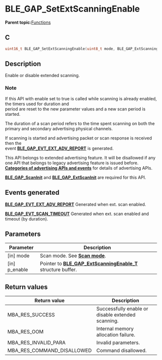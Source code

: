 # BLE\_GAP\_SetExtScanningEnable

**Parent topic:**[Functions](GUID-0DD261BF-40D6-42CD-8806-9B93D259D1CC.md)

## C

```c
uint16_t BLE_GAP_SetExtScanningEnable(uint8_t mode, BLE_GAP_ExtScanningEnable_T *p_enable);
```

## Description

Enable or disable extended scanning.

### Note

If this API with enable set to true is called while scanning is already enabled, the timers used for duration and<br />period are reset to the new parameter values and a new scan period is started.

The duration of a scan period refers to the time spent scanning on both the primary and secondary advertising physical channels.

If scanning is started and advertising packet or scan response is received then the<br />event **[BLE\_GAP\_EVT\_EXT\_ADV\_REPORT](GUID-ADCFB5AA-F06E-4ED9-9227-592A5CE40F39.md)** is generated.

This API belongs to extended advertising feature. It will be disallowed if any one API that belongs to legacy advertising feature is issued before. **[Categories of advertising APIs and events](GUID-6250C306-2D62-4631-A4F9-616BBCCC48AC.md)** for details of advertising APIs.

**[BLE\_GAP\_ScanInit](GUID-EABB24B0-3356-4103-A083-EB3A2F4DF22E.md)** and **[BLE\_GAP\_ExtScanInit](GUID-44D7F81A-66AC-4675-B160-B927F73DDB95.md)** are required for this API.

## Events generated

**[BLE\_GAP\_EVT\_EXT\_ADV\_REPORT](GUID-ADCFB5AA-F06E-4ED9-9227-592A5CE40F39.md)** Generated when ext. scan enabled.

**[BLE\_GAP\_EVT\_SCAN\_TIMEOUT](GUID-ADCFB5AA-F06E-4ED9-9227-592A5CE40F39.md)** Generated when ext. scan enabled and timeout \(by duration\).

## Parameters

|Parameter|Description|
|---------|-----------|
|\[in\] mode|Scan mode. See **[Scan mode](GUID-E1089965-CD90-4A15-97BA-CF73180F2D1E.md)**.|
|\[in\] p\_enable|Pointer to **[BLE\_GAP\_ExtScanningEnable\_T](GUID-C3065A23-6B7C-4822-9AE8-6ECE3287BDD3.md)** structure buffer.|

## Return values

|Return value|Description|
|------------|-----------|
|MBA\_RES\_SUCCESS|Successfully enable or disable extended scanning.|
|MBA\_RES\_OOM|Internal memory allocation failure.|
|MBA\_RES\_INVALID\_PARA|Invalid parameters.|
|MBA\_RES\_COMMAND\_DISALLOWED|Command disallowed.|

